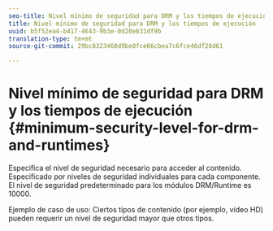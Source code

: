 ```yaml
---
seo-title: Nivel mínimo de seguridad para DRM y los tiempos de ejecución
title: Nivel mínimo de seguridad para DRM y los tiempos de ejecución
uuid: b5f52ea4-b417-4643-9b3e-0d20e631df9b
translation-type: tm+mt
source-git-commit: 29bc8323460d9be0fce66cbea7c6fce46df20d61

---
```



# Nivel mínimo de seguridad para DRM y los tiempos de ejecución {#minimum-security-level-for-drm-and-runtimes}

Especifica el nivel de seguridad necesario para acceder al contenido. Especificado por niveles de seguridad individuales para cada componente. El nivel de seguridad predeterminado para los módulos DRM/Runtime es 10000.

Ejemplo de caso de uso: Ciertos tipos de contenido (por ejemplo, vídeo HD) pueden requerir un nivel de seguridad mayor que otros tipos.
